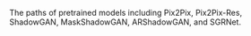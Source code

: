 The paths of pretrained models including Pix2Pix, Pix2Pix-Res, ShadowGAN, MaskShadowGAN, ARShadowGAN, and SGRNet.
